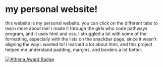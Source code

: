 # my personal website!

this website is my personal website. you can click on the different tabs to learn more about me! i made it through the girls who code pathways program, and it uses html and css. i struggled a lot with some of the formatting, especially with the lists on the snackbar page, since it wasn't aligning the way i wanted to! i learned a lot about html, and this project helped me understand padding, margins, and borders a lot better.

[![Athena Award Badge](https://img.shields.io/endpoint?url=https%3A%2F%2Faward.athena.hackclub.com%2Fapi%2Fbadge)](https://award.athena.hackclub.com?utm_source=readme)